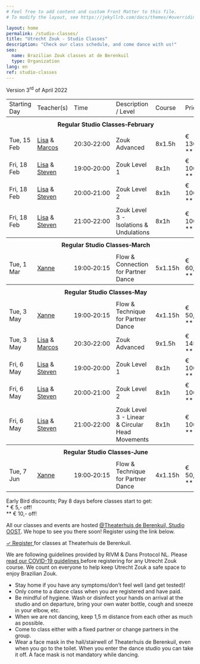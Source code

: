 ```yaml
---
# Feel free to add content and custom Front Matter to this file.
# To modify the layout, see https://jekyllrb.com/docs/themes/#overriding-theme-defaults

layout: home
permalink: /studio-classes/
title: "Utrecht Zouk - Studio Classes"
description: "Check our class schedule, and come dance with us!"
seo:
  name: Brazilian Zouk classes at de Berenkuil
  type: Organization
lang: en
ref: studio-classes
---
```


Version 3<sup>rd</sup> of April 2022

<table id="schedule">
<tbody>

<tr>
  <td>Starting Day</td>
  <td>Teacher(s)</td>
  <td>Time</td>
  <td>Description / Level</td>
  <td>Course</td>
  <td style="width:60px">Price</td>
</tr>

<tr style="height: 40px;">
  <th colspan="9">Regular Studio Classes&#8209;February</th>
</tr>

<tr>
  <td>Tue, 15 Feb</td>
  <td>
    <a href="/about#lisa">Lisa</a>
    &
    <a href="/about#marcos">Marcos</a>
  </td>
  <td>20:30&#8209;22:00</td>
  <td>Zouk Advanced</td>
  <td>8x1.5h</td>
  <td>€ 130,-&ast;&ast;</td>
</tr>

<tr>
  <td>Fri, 18 Feb</td>
  <td>
    <a href="/about#lisa">Lisa</a>
    &
    <a href="/about#steven">Steven</a>
  </td>
  <td>19:00&#8209;20:00</td>
  <td>Zouk Level 1</td>
  <td>8x1h</td>
  <td>€ 100,-&ast;&ast;</td>
</tr>

<tr>
  <td>Fri, 18 Feb</td>
  <td>
    <a href="/about#lisa">Lisa</a>
    &
    <a href="/about#steven">Steven</a>
  </td>
  <td>20:00&#8209;21:00</td>
  <td>Zouk Level 2</td>
  <td>8x1h</td>
  <td>€ 100,-&ast;&ast;</td>
</tr>

<tr>
  <td>Fri, 18 Feb</td>
  <td>
    <a href="/about#lisa">Lisa</a>
    &
    <a href="/about#steven">Steven</a>
  </td>
  <td>21:00&#8209;22:00</td>
  <td>Zouk Level 3 - Isolations & Undulations</td>
  <td>8x1h</td>
  <td>€ 100,-&ast;&ast;</td>
</tr>

<tr style="height: 40px;">
  <th colspan="9">Regular Studio Classes&#8209;March</th>
</tr>

<tr>
  <td>Tue, 1 Mar</td>
  <td><a href="/about#xanne">Xanne</a></td>
  <td>19:00&#8209;20:15</td>
  <td>Flow & Connection for Partner Dance</td>
  <td>5x1.15h</td>
  <td>€ 60,-&ast;&ast;</td>
</tr>

<tr style="height: 40px;">
  <th colspan="9">Regular Studio Classes&#8209;May</th>
</tr>

<tr>
  <td>Tue, 3 May</td>
  <td><a href="/about#xanne">Xanne</a></td>
  <td>19:00&#8209;20:15</td>
  <td>Flow & Technique for Partner Dance</td>
  <td>4x1.15h</td>
  <td>€ 50,-&ast;&ast;</td>
</tr>

<tr>
  <td>Tue, 3 May</td>
  <td>
    <a href="/about#lisa">Lisa</a>
    &
    <a href="/about#marcos">Marcos</a>
  </td>
  <td>20:30&#8209;22:00</td>
  <td>Zouk Advanced</td>
  <td>9x1.5h</td>
  <td>€ 145,-&ast;&ast;</td>
</tr>

<tr>
  <td>Fri, 6 May</td>
  <td>
    <a href="/about#lisa">Lisa</a>
    &
    <a href="/about#steven">Steven</a>
  </td>
  <td>19:00&#8209;20:00</td>
  <td>Zouk Level 1</td>
  <td>8x1h</td>
  <td>€ 100,-&ast;&ast;</td>
</tr>

<tr>
  <td>Fri, 6 May</td>
  <td>
    <a href="/about#lisa">Lisa</a>
    &
    <a href="/about#steven">Steven</a>
  </td>
  <td>20:00&#8209;21:00</td>
  <td>Zouk Level 2</td>
  <td>8x1h</td>
  <td>€ 100,-&ast;&ast;</td>
</tr>

<tr>
  <td>Fri, 6 May</td>
  <td>
    <a href="/about#lisa">Lisa</a>
    &
    <a href="/about#steven">Steven</a>
  </td>
  <td>21:00&#8209;22:00</td>
  <td>Zouk Level 3 - Linear & Circular Head Movements</td>
  <td>8x1h</td>
  <td>€ 100,-&ast;&ast;</td>
</tr>

<tr style="height: 40px;">
  <th colspan="9">Regular Studio Classes&#8209;June</th>
</tr>

<tr>
  <td>Tue, 7 Jun</td>
  <td><a href="/about#xanne">Xanne</a></td>
  <td>19:00&#8209;20:15</td>
  <td>Flow & Technique for Partner Dance</td>
  <td>4x1.15h</td>
  <td>€ 50,-&ast;&ast;</td>
</tr>

</tbody>
</table>

Early Bird discounts; Pay 8 days before classes start to get:
<br/>
\* € 5,- off!
<br/>
\*\* € 10,- off!

All our classes and events are hosted
<a href='https://goo.gl/maps/86Nr5hmZY3mu5sVP6'>@Theaterhuis de Berenkuil, Studio OOST</a>.
We hope to see you there soon! Register using the link below.

<a
  class="button"
  target="_blank"
  href="https://www.ledenbeheer.be/public/459278">
  ✓ Register
</a>
for classes at Theaterhuis de Berenkuil.

We are following guidelines provided by RIVM & Dans Protocol NL.
Please <a
  target="_blank"
  href="https://docs.google.com/document/d/1M01lk91xgPNstD6FhEM4-3evL38TLtbF3deaKW2QWkw/edit?usp=sharing">
  read our COVID-19 guidelines
</a>
before registering for any Utrecht Zouk course.
We count on everyone to help keep Utrecht Zouk a safe space to enjoy Brazilian Zouk.

* Stay home if you have any symptoms/don’t feel well (and get tested)!
* Only come to a dance class when you are registered and have paid.
* Be mindful of hygiene. Wash or disinfect your hands on arrival at the studio and on departure, bring your own water bottle, cough and sneeze in your elbow, etc.
* When we are not dancing, keep 1,5 m distance from each other as much as possible.
* Come to class either with a fixed partner or change partners in the group.
* Wear a face mask in the hall/stairwell of Theaterhuis de Berenkuil, even when you go to the toilet. When you enter the dance studio you can take it off. A face mask is not mandatory while dancing.
